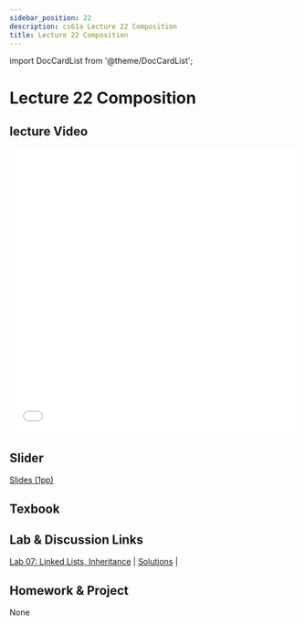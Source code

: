 ```yaml
---
sidebar_position: 22
description: cs61a Lecture 22 Composition
title: Lecture 22 Composition
---
```


import DocCardList from '@theme/DocCardList';


# Lecture 22 Composition
## lecture Video

<iframe src="//player.bilibili.com/player.html?aid=277746636&bvid=BV17c411f78k&cid=1311465503&p=1&high_quality=1&danmaku=0" scrolling="no" border="0" frameborder="no" framespacing="0" allowfullscreen="true" allowfullscreen="allowfullscreen" width="100%" height="500" scrolling="no" frameborder="0" sandbox="allow-top-navigation allow-same-origin allow-forms allow-scripts"> </iframe>

## Slider
[Slides (1pp)](/resource/cs61a/22-Composition_1pp.pdf)
## Texbook


## Lab & Discussion Links
[Lab 07: Linked Lists, Inheritance](../lab/lab07.md) | [Solutions](../lab/sol-lab07.md) | 

## Homework & Project
None


<DocCardList />

